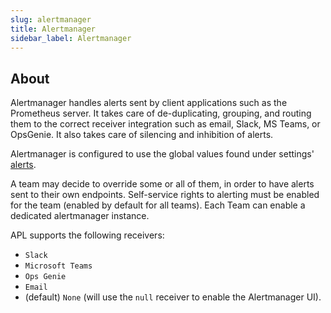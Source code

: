```yaml
---
slug: alertmanager
title: Alertmanager
sidebar_label: Alertmanager
---
```


## About

Alertmanager handles alerts sent by client applications such as the Prometheus server. It takes care of de-duplicating, grouping, and routing them to the correct receiver integration such as email, Slack, MS Teams, or OpsGenie. It also takes care of silencing and inhibition of alerts.

Alertmanager is configured to use the global values found under settings' [alerts](../for-ops/console/settings/alerts.md).

A team may decide to override some or all of them, in order to have alerts sent to their own endpoints. Self-service rights to alerting must be enabled for the team (enabled by default for all teams). Each Team can enable a dedicated alertmanager instance.

APL supports the following receivers:

- `Slack`
- `Microsoft Teams`
- `Ops Genie`
- `Email`
- (default) `None` (will use the `null` receiver to enable the Alertmanager UI).

